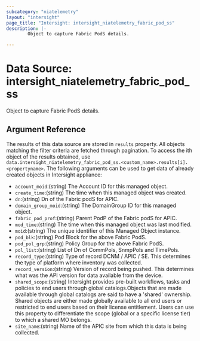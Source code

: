 ```yaml
---
subcategory: "niatelemetry"
layout: "intersight"
page_title: "Intersight: intersight_niatelemetry_fabric_pod_ss"
description: |-
        Object to capture Fabric PodS details.

---
```


# Data Source: intersight_niatelemetry_fabric_pod_ss
Object to capture Fabric PodS details.
## Argument Reference
The results of this data source are stored in `results` property.
All objects matching the filter criteria are fetched through pagination.
To access the ith object of the results obtained, use `data.intersight_niatelemetry_fabric_pod_ss.<custom_name>.results[i].<propertyname>`.
The following arguments can be used to get data of already created objects in Intersight appliance:
* `account_moid`:(string) The Account ID for this managed object. 
* `create_time`:(string) The time when this managed object was created. 
* `dn`:(string) Dn of the Fabric podS for APIC. 
* `domain_group_moid`:(string) The DomainGroup ID for this managed object. 
* `fabric_pod_prof`:(string) Parent PodP of the Fabric podS for APIC. 
* `mod_time`:(string) The time when this managed object was last modified. 
* `moid`:(string) The unique identifier of this Managed Object instance. 
* `pod_blk`:(string) Pod Block for the above Fabric PodS. 
* `pod_pol_grp`:(string) Policy Group for the above Fabric PodS. 
* `pol_list`:(string) List of Dn of CommPols, SnmpPols and TimePols. 
* `record_type`:(string) Type of record DCNM / APIC / SE. This determines the type of platform where inventory was collected. 
* `record_version`:(string) Version of record being pushed. This determines what was the API version for data available from the device. 
* `shared_scope`:(string) Intersight provides pre-built workflows, tasks and policies to end users through global catalogs.Objects that are made available through global catalogs are said to have a 'shared' ownership. Shared objects are either made globally available to all end users or restricted to end users based on their license entitlement. Users can use this property to differentiate the scope (global or a specific license tier) to which a shared MO belongs. 
* `site_name`:(string) Name of the APIC site from which this data is being collected. 
 
